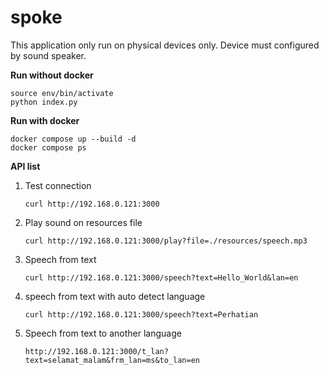 # spoke
This application only run on physical devices only. Device must configured by sound speaker.

**Run without docker**
```
source env/bin/activate
python index.py
```

**Run with docker**
```
docker compose up --build -d
docker compose ps
```

**API list**
1. Test connection
   ```
   curl http://192.168.0.121:3000
   ```
2. Play sound on resources file
   ```
   curl http://192.168.0.121:3000/play?file=./resources/speech.mp3
   ```
3. Speech from text
   ```
   curl http://192.168.0.121:3000/speech?text=Hello_World&lan=en
   ```
4. speech from text with auto detect language
   ```
   curl http://192.168.0.121:3000/speech?text=Perhatian
   ```
5. Speech from text to another language
   ```
   http://192.168.0.121:3000/t_lan?text=selamat_malam&frm_lan=ms&to_lan=en
   ```
   
